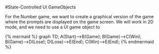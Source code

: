 #State-Controlled UI GameObjects

For the Number game, we want to create a graphical version of the game where the prompts are displayed on the game screen.  We will work in 2D mode, and we need to use a UI game object to  

{% mermaid %}
graph TD;
  A(Start)-->B(Game);
  B(Game)-->C(Win);
  B(Game)-->D(Lose);
  D(Lose)-->E(End);
  C(Win)-->E(End);
{% endmermaid %}
